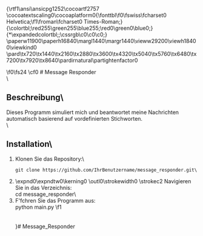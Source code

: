 {\rtf1\ansi\ansicpg1252\cocoartf2757
\cocoatextscaling0\cocoaplatform0{\fonttbl\f0\fswiss\fcharset0 Helvetica;\f1\froman\fcharset0 Times-Roman;}
{\colortbl;\red255\green255\blue255;\red0\green0\blue0;}
{\*\expandedcolortbl;;\cssrgb\c0\c0\c0;}
\paperw11900\paperh16840\margl1440\margr1440\vieww29200\viewh18400\viewkind0
\pard\tx720\tx1440\tx2160\tx2880\tx3600\tx4320\tx5040\tx5760\tx6480\tx7200\tx7920\tx8640\pardirnatural\partightenfactor0

\f0\fs24 \cf0 # Message Responder\
\
## Beschreibung\
Dieses Programm simuliert mich und beantwortet meine Nachrichten automatisch basierend auf vordefinierten Stichworten.\
\
## Installation\
1. Klonen Sie das Repository:\
   ```bash\
   git clone https://github.com/IhrBenutzername/message_responder.git\
2. \expnd0\expndtw0\kerning0
\outl0\strokewidth0 \strokec2 Navigieren Sie in das Verzeichnis:\
cd message_responder\
3. F\'fchren Sie das Programm aus:\
python main.py
\f1 \
\
\
}# Message_Responder

